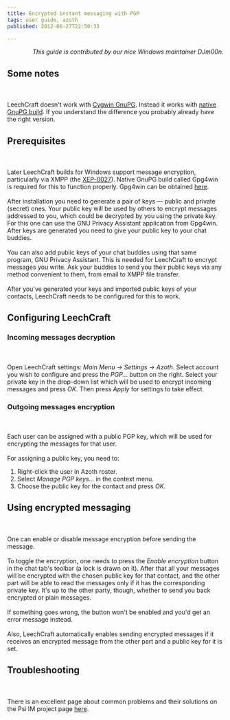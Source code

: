 ```yaml
---
title: Encrypted instant messaging with PGP
tags: user guide, azoth
published: 2012-06-27T22:50:33

---
```


<div style="text-align:right;">

*This guide is contributed by our nice Windows maintainer DJm00n.*

</div>

Some notes
----------

\
\
LeechCraft doesn't work with [Cygwin
GnuPG](http://cygwin.com/cgi-bin2/package-grep.cgi?grep=gnupg). Instead
it works with [native GnuPG build](http://www.gpg4win.org). If you
understand the difference you probably already have the right version.

Prerequisites
-------------

\
\
Later LeechCraft builds for Windows support message encryption,
particularly via XMPP (the
[XEP-0027](http://xmpp.org/extensions/xep-0027.html)). Native GnuPG
build called Gpg4win is required for this to function properly. Gpg4win
can be obtained [here](http://www.gpg4win.org).\
\
After installation you need to generate a pair of keys — public and
private (secret) ones. Your public key will be used by others to encrypt
messages addressed to you, which could be decrypted by you using the
private key. For this one can use the GNU Privacy Assistant application
from Gpg4win. After keys are generated you need to give your public key
to your chat buddies.\
\
You can also add public keys of your chat buddies using that same
program, GNU Privacy Assistant. This is needed for LeechCraft to encrypt
messages you write. Ask your buddies to send you their public keys via
any method convenient to them, from email to XMPP file transfer.\
\
After you've generated your keys and imported public keys of your
contacts, LeechCraft needs to be configured for this to work.

Configuring LeechCraft
----------------------

### Incoming messages decryption

\
\
Open LeechCraft settings: *Main Menu → Settings → Azoth*. Select account
you wish to configure and press the *PGP...* button on the right. Select
your private key in the drop-down list which will be used to encrypt
incoming messages and press *OK*. Then press *Apply* for settings to
take effect.

### Outgoing messages encryption

\
\
Each user can be assigned with a public PGP key, which will be used for
encrypting the messages for that user.\
\
For assigning a public key, you need to:

1.  Right-click the user in Azoth roster.
2.  Select *Manage PGP keys...* in the context menu.
3.  Choose the public key for the contact and press *OK*.

Using encrypted messaging
-------------------------

\
\
One can enable or disable message encryption before sending the
message.\
\
To toggle the encryption, one needs to press the *Enable encryption*
button in the chat tab's toolbar (a lock is drawn on it). After that all
your messages will be encrypted with the chosen public key for that
contact, and the other part will be able to read the messages only if it
has the corresponding private key. It's up to the other party, though,
whether to send you back encrypted or plain messages.\
\
If something goes wrong, the button won't be enabled and you'd get an
error message instead.\
\
Also, LeechCraft automatically enables sending encrypted messages if it
receives an encrypted message from the other part and a public key for
it is set.

Troubleshooting
---------------

\
\
There is an excellent page about common problems and their solutions on
the Psi IM project page
[here](http://psi-im.org/wiki/Investigating_GnuPG_Problems).